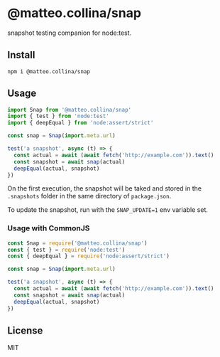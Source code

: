 # @matteo.collina/snap

snapshot testing companion for node:test.

## Install

```
npm i @matteo.collina/snap
```

## Usage

```js
import Snap from '@matteo.collina/snap'
import { test } from 'node:test'
import { deepEqual } from 'node:assert/strict'

const snap = Snap(import.meta.url)

test('a snapshot', async (t) => {
  const actual = await (await fetch('http://example.com')).text()
  const snapshot = await snap(actual)
  deepEqual(actual, snapshot)
})
```

On the first execution, the snapshot will be taked and stored in
the `.snapshots` folder in the same directory of `package.json`.

To update the snapshot, run with the `SNAP_UPDATE=1` env variable set.

### Usage with CommonJS

```js
const Snap = require('@matteo.collina/snap')
const { test } = require('node:test')
const { deepEqual } = require('node:assert/strict')

const snap = Snap(import.meta.url)

test('a snapshot', async (t) => {
  const actual = await (await fetch('http://example.com')).text()
  const snapshot = await snap(actual)
  deepEqual(actual, snapshot)
})
```

## License

MIT

